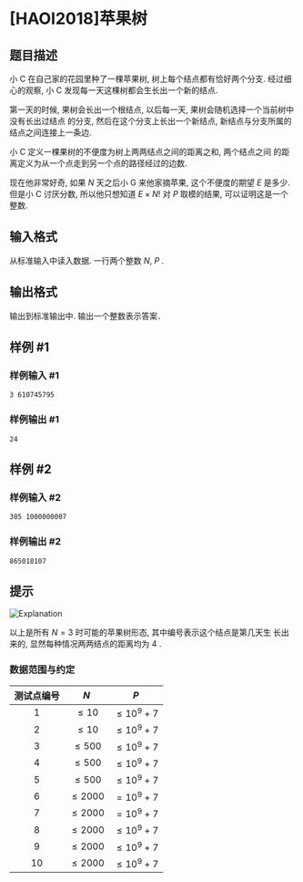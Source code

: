 # [HAOI2018]苹果树

## 题目描述

小 C 在自己家的花园里种了一棵苹果树, 树上每个结点都有恰好两个分支. 经过细心的观察, 小 C 发现每一天这棵树都会生长出一个新的结点.

第一天的时候, 果树会长出一个根结点, 以后每一天, 果树会随机选择一个当前树中没有长出过结点 的分支, 然后在这个分支上长出一个新结点, 新结点与分支所属的结点之间连接上一条边.

小 C 定义一棵果树的不便度为树上两两结点之间的距离之和, 两个结点之间 的距离定义为从一个点走到另一个点的路径经过的边数.

现在他非常好奇, 如果 $N$ 天之后小 G 来他家摘苹果, 这个不便度的期望 $E$ 是多少. 但是小 C 讨厌分数, 所以他只想知道 $E \times N !$ 对 $P$ 取模的结果, 可以证明这是一个整数.

## 输入格式

从标准输入中读入数据. 一行两个整数 $N$, $P$ .

## 输出格式

输出到标准输出中. 输出一个整数表示答案．

## 样例 #1

### 样例输入 #1
```
3 610745795
```

### 样例输出 #1

```
24
```

## 样例 #2

### 样例输入 #2
```
305 1000000007
```

### 样例输出 #2

```
865018107
```

## 提示

![Explanation](https://cdn.luogu.com.cn/upload/pic/18067.png)

以上是所有 $N = 3$ 时可能的苹果树形态, 其中编号表示这个结点是第几天生
长出来的, 显然每种情况两两结点的距离均为 $4$ .

### 数据范围与约定
| 测试点编号   | $N$  | $P$  |
| :--------: | :--: | :--: |
| $1$ |  $\le 10$    |  $\le 10^9 + 7$    |
| $2$ |  $\le 10$    |   $\le 10^9 + 7$    |
| $3$ |  $\le 500$    |  $\le 10^9 + 7$     |
| $4$ |  $\le 500$    |   $\le 10^9 + 7$    |
| $5$ |  $\le 500$    |   $\le 10^9 + 7$    |
| $6$ |  $\le 2000$    |   $= 10^9 + 7$    |
| $7$ |  $\le 2000$    |   $= 10^9 + 7$    |
| $8$ |  $\le 2000$    |   $\le 10^9 + 7$    |
| $9$ |  $\le 2000$    |   $\le 10^9 + 7$    |
| $10$ | $\le 2000$     |    $\le 10^9 + 7$   |


